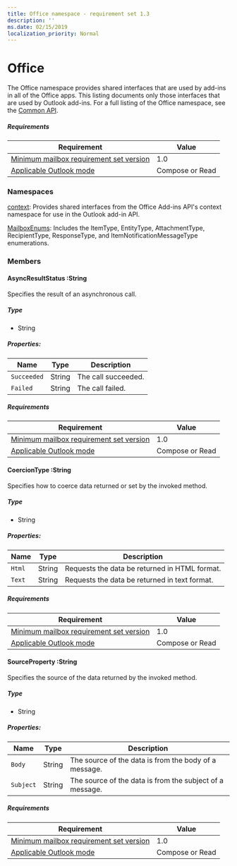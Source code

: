 ```yaml
---
title: Office namespace - requirement set 1.3
description: ''
ms.date: 02/15/2019
localization_priority: Normal
---
```


# Office

The Office namespace provides shared interfaces that are used by add-ins in all of the Office apps. This listing documents only those interfaces that are used by Outlook add-ins. For a full listing of the Office namespace, see the [Common API](/javascript/api/office).

##### Requirements

|Requirement| Value|
|---|---|
|[Minimum mailbox requirement set version](/office/dev/add-ins/reference/requirement-sets/outlook-api-requirement-sets)| 1.0|
|[Applicable Outlook mode](https://docs.microsoft.com/outlook/add-ins/#extension-points)| Compose or Read|

### Namespaces

[context](office.context.md): Provides shared interfaces from the Office Add-ins API's context namespace for use in the Outlook add-in API.

[MailboxEnums](/javascript/api/outlook_1_3/office.mailboxenums.attachmenttype): Includes the ItemType, EntityType, AttachmentType, RecipientType, ResponseType, and ItemNotificationMessageType enumerations.

### Members

####  AsyncResultStatus :String

Specifies the result of an asynchronous call.

##### Type

*   String

##### Properties:

|Name| Type| Description|
|---|---|---|
|`Succeeded`| String|The call succeeded.|
|`Failed`| String|The call failed.|

##### Requirements

|Requirement| Value|
|---|---|
|[Minimum mailbox requirement set version](/office/dev/add-ins/reference/requirement-sets/outlook-api-requirement-sets)| 1.0|
|[Applicable Outlook mode](https://docs.microsoft.com/outlook/add-ins/#extension-points)| Compose or Read|

####  CoercionType :String

Specifies how to coerce data returned or set by the invoked method.

##### Type

*   String

##### Properties:

|Name| Type| Description|
|---|---|---|
|`Html`| String|Requests the data be returned in HTML format.|
|`Text`| String|Requests the data be returned in text format.|

##### Requirements

|Requirement| Value|
|---|---|
|[Minimum mailbox requirement set version](/office/dev/add-ins/reference/requirement-sets/outlook-api-requirement-sets)| 1.0|
|[Applicable Outlook mode](https://docs.microsoft.com/outlook/add-ins/#extension-points)| Compose or Read|

####  SourceProperty :String

Specifies the source of the data returned by the invoked method.

##### Type

*   String

##### Properties:

|Name| Type| Description|
|---|---|---|
|`Body`| String|The source of the data is from the body of a message.|
|`Subject`| String|The source of the data is from the subject of a message.|

##### Requirements

|Requirement| Value|
|---|---|
|[Minimum mailbox requirement set version](/office/dev/add-ins/reference/requirement-sets/outlook-api-requirement-sets)| 1.0|
|[Applicable Outlook mode](https://docs.microsoft.com/outlook/add-ins/#extension-points)| Compose or Read|
